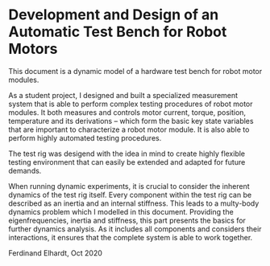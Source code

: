 # Development and Design of an Automatic Test Bench for Robot Motors
This document is a dynamic model of a hardware test bench for robot motor modules.

As a student project, I designed and built a specialized measurement
system that is able to perform complex testing procedures of robot motor modules. 
It both measures and controls motor current, torque, position, temperature and
its derivations – which form the basic key state variables that are important to characterize
a robot motor module. It is also able to 
perform highly automated testing procedures.  

The test rig was desigend with the idea in mind to create highly flexible testing environment 
that can easily be extended and adapted for future demands.

When running dynamic experiments, it is crucial to consider the inherent
dynamics of the test rig itself. Every component within the test rig can be described as an inertia and
an internal stiffness. This leads to a multy-body dynamics problem which I modelled in this
document. Providing the eigenfrequencies, inertia and stiffness, this part presents the basics for further dynamics analysis. As it includes
all components and considers their interactions, it ensures that the complete system is
able to work together.

Ferdinand Elhardt, Oct 2020
